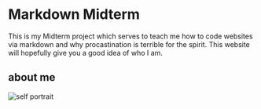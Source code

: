 # Markdown Midterm

This is my Midterm project which serves to teach me how to code websites via markdown and why procastination is terrible for the spirit. This website will hopefully give you a good idea of who I am.

## about me

![self portrait](https://bloody-disgusting.com/wp-content/uploads/2015/03/RealFreddy.jpg)







